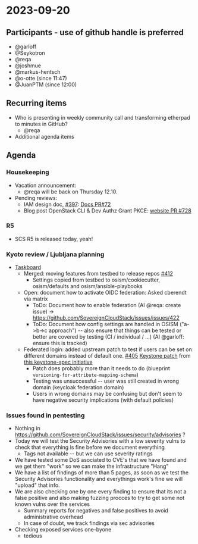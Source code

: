 # 2023-09-20
## Participants - use of github handle is preferred
- @garloff
- @Seykotron
- @reqa
- @joshmue
- @markus-hentsch
- @o-otte (since 11:47)
- @JuanPTM (since 12:00)

## Recurring items
* Who is presenting in weekly community call and transforming etherpad to minutes in GitHub?
    - @reqa
* Additional agenda items

## Agenda
### Housekeeping
* Vacation announcement:
    * @reqa will be back on Thursday 12.10.
* Pending reviews:
    * IAM design doc, [#397](https://github.com/SovereignCloudStack/issues/issues/397): [Docs PR#72](https://github.com/SovereignCloudStack/docs/pull/72)
    * Blog post OpenStack CLI & Dev Authz Grant PKCE: [website PR #728](https://github.com/SovereignCloudStack/website/pull/728)

### R5
* SCS R5 is released today, yeah!

### Kyoto review / Ljubljana planning
* [Taskboard](https://github.com/orgs/SovereignCloudStack/projects/6/views/27)
    * Merged: moving features from testbed to release repos [#412](https://github.com/SovereignCloudStack/issues/issues/412)
        * Settings copied from testbed to osism/cookiecutter, osism/defaults and osism/ansible-playbooks
    * Open: document how to activate OIDC federation: Asked cberendt via matrix
        * ToDo: Document how to enable federation (AI @reqa: create issue) -> https://github.com/SovereignCloudStack/issues/issues/422
        * ToDo: Document how config settings are handled in OSISM ("a->b->c approach") -- also ensure that things can be tested or better are covered by testing (CI / individual / ...) (AI @garloff: ensure this is tracked)
    * Federated login: added upstream patch to test if users can be set on different domains instead of default one. [#405](https://github.com/SovereignCloudStack/issues/issues/405) [Keystone patch](https://review.opendev.org/c/openstack/keystone/+/739966) from [this keystone-spec initiative](https://review.opendev.org/c/openstack/keystone-specs/+/748042)
        * Patch does probably more than it needs to do (blueprint `versioning-for-attribute-mapping-schema`)
        * Testing was unsuccessful -- user was still created in wrong domain (keycloak federation domain)
        * Users in wrong domains may be confusing but don't seem to have negative security implications (with default policies)

### Issues found in pentesting
* Nothing in https://github.com/SovereignCloudStack/issues/security/advisories ?
* Today we will test the Security Advisories with a low severity vulns to check that everything is fine before we document everything
    * Tags not available -- but we can use severity ratings
* We have tested some DoS asociated to CVE's that we have found and we get them "work" so we can make the infrastructure "Hang"
* We have a list of findings of more than 5 pages, as soon as we test the Security Advisories functionality and everythings work's fine we will "upload" that info.
* We are also checking one by one every finding to ensure that its not a false positive and also making fuzzing procces to try to get some not known vulns over the services
    * Summary reports for negatives and false positives to avoid administrative overhead
    * In case of doubt, we track findings via sec advisories
* Checking exposed services one-byone
    * tedious
